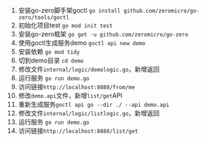 1. 安装go-zero脚手架goctl `go install github.com/zeromicro/go-zero/tools/goctl`
2. 初始化项目test `go mod init test`
3. 安装go-zero框架 `go get -u github.com/zeromicro/go-zero`
4. 使用goctl生成服务demo `goctl api new demo`
5. 安装依赖 `go mod tidy`
6. 切到demo目录 `cd demo`
7. 修改文件`internal/logic/demologic.go`，新增返回
8. 运行服务 `go run demo.go`
9. 访问链接`http://localhost:8888/from/me`
10. 修改`demo.api`文件，新增`list/get`API
11. 重新生成服务`goctl api go --dir ./ --api demo.api`
12. 修改文件`internal/logic/listlogic.go`，新增返回
13. 运行服务 `go run demo.go`
14. 访问链接`http://localhost:8888/list/get`
